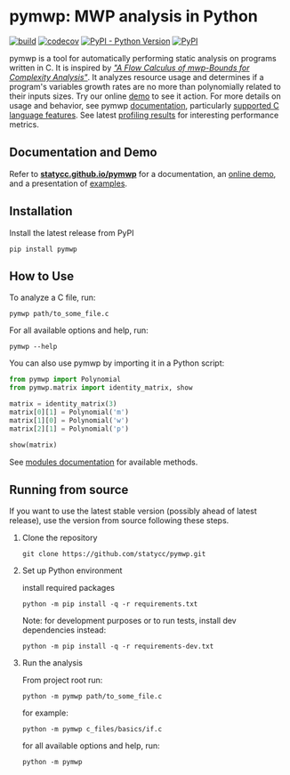 # pymwp: MWP analysis in Python

[![build](https://github.com/statycc/pymwp/actions/workflows/build.yaml/badge.svg)](https://github.com/statycc/pymwp/actions/workflows/build.yaml)
[![codecov](https://codecov.io/gh/statycc/pymwp/branch/main/graph/badge.svg?token=4v3zRbkAjM)](https://codecov.io/gh/statycc/pymwp)
[![PyPI - Python Version](https://img.shields.io/pypi/pyversions/pymwp)](https://pypi.org/project/pymwp/)
[![PyPI](https://img.shields.io/pypi/v/pymwp)](https://pypi.org/project/pymwp/)

<!--
    do not remove start and end comments (e.g. "include-start", "include-end").
    They are markers for what to include in the docs, but feel free to edit 
    the inner content.
-->

<!--desc-start-->

pymwp is a tool for automatically performing static analysis on programs written in C.
It is inspired by [_"A Flow Calculus of mwp-Bounds for Complexity Analysis"_](https://doi.org/10.1145/1555746.1555752).
It analyzes resource usage and determines if a program's variables growth rates are no more than polynomially related to their inputs sizes.
Try our online [demo](https://statycc.github.io/pymwp/demo/) to see it action.
For more details on usage and behavior, see pymwp [documentation](https://statycc.github.io/pymwp/), particularly [supported C language features](https://statycc.github.io/pymwp/features/).
See latest [profiling results](https://github.com/statycc/pymwp/releases/tag/profile-latest) for interesting performance metrics. 

<!--desc-end--> 

## Documentation and Demo

Refer to **[statycc.github.io/pymwp](https://statycc.github.io/pymwp/)** for a documentation, an [online demo](https://statycc.github.io/pymwp/demo/), and a presentation of [examples](https://statycc.github.io/pymwp/examples/).

<!--include-start-->

## Installation

Install the latest release from PyPI

```
pip install pymwp
```

## How to Use

To analyze a C file, run:

```
pymwp path/to_some_file.c
```

For all available options and help, run:

```
pymwp --help
```


You can also use pymwp by importing it in a Python script:

```python
from pymwp import Polynomial
from pymwp.matrix import identity_matrix, show

matrix = identity_matrix(3)
matrix[0][1] = Polynomial('m')
matrix[1][0] = Polynomial('w')
matrix[2][1] = Polynomial('p')

show(matrix)
```

See [modules documentation](https://statycc.github.io/pymwp/analysis/) for available methods.

## Running from source

If you want to use the latest stable version (possibly ahead of 
latest release), use the version from source following these steps.

1. Clone the repository

    ```
    git clone https://github.com/statycc/pymwp.git
    ``` 

2. Set up Python environment

    install required packages

    ```
    python -m pip install -q -r requirements.txt
    ``` 
    
    Note: for development purposes or to run tests, install dev dependencies instead: 
    
    ```
    python -m pip install -q -r requirements-dev.txt
    ```

3. Run the analysis

    From project root run:
    
    ```
    python -m pymwp path/to_some_file.c
    ```

    for example:
    
    ```
    python -m pymwp c_files/basics/if.c
    ```
    
    for all available options and help, run:
    
    ```
    python -m pymwp
    ```

<!--include-end--> 


